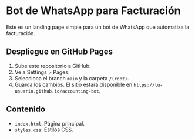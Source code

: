 # Bot de WhatsApp para Facturación

Este es un landing page simple para un bot de WhatsApp que automatiza la facturación.

## Despliegue en GitHub Pages

1. Sube este repositorio a GitHub.
2. Ve a Settings > Pages.
3. Selecciona el branch `main` y la carpeta `/(root)`.
4. Guarda los cambios. El sitio estará disponible en `https://tu-usuario.github.io/accounting-bot`.

## Contenido

- `index.html`: Página principal.
- `styles.css`: Estilos CSS.